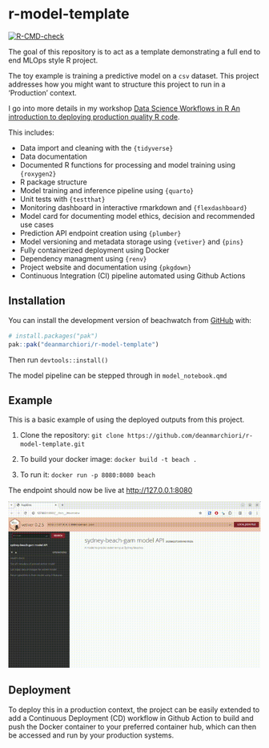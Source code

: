 
<!-- README.md is generated from README.Rmd. Please edit that file -->

# r-model-template

<!-- badges: start -->

[![R-CMD-check](https://github.com/deanmarchiori/r-model-template/actions/workflows/R-CMD-check.yaml/badge.svg)](https://github.com/deanmarchiori/r-model-template/actions/workflows/R-CMD-check.yaml)
<!-- badges: end -->

The goal of this repository is to act as a template demonstrating a full
end to end MLOps style R project.

The toy example is training a predictive model on a `csv` dataset. This
project addresses how you might want to structure this project to run in
a ‘Production’ context.

I go into more details in my workshop [Data Science Workflows in R An
introduction to deploying production quality R
code](https://datasciworkflows.netlify.app/).

This includes:

- Data import and cleaning with the `{tidyverse}`
- Data documentation  
- Documented R functions for processing and model training using
  `{roxygen2}`
- R package structure  
- Model training and inference pipeline using `{quarto}`
- Unit tests with `{testthat}`  
- Monitoring dashboard in interactive rmarkdown and `{flexdashboard}`
- Model card for documenting model ethics, decision and recommended use
  cases  
- Prediction API endpoint creation using `{plumber}`
- Model versioning and metadata storage using `{vetiver}` and `{pins}`  
- Fully containerized deployment using Docker
- Dependency managment using `{renv}`
- Project website and documentation using `{pkgdown}`  
- Continuous Integration (CI) pipeline automated using Github Actions

## Installation

You can install the development version of beachwatch from
[GitHub](https://github.com/) with:

``` r
# install.packages("pak")
pak::pak("deanmarchiori/r-model-template")
```

Then run `devtools::install()`

The model pipeline can be stepped through in `model_notebook.qmd`

## Example

This is a basic example of using the deployed outputs from this project.

1.  Clone the repository:
    `git clone https://github.com/deanmarchiori/r-model-template.git`

2.  To build your docker image: `docker build -t beach .`

3.  To run it: `docker run -p 8080:8080 beach`

The endpoint should now be live at <http://127.0.0.1:8080>

![](img/demo.gif)

## Deployment

To deploy this in a production context, the project can be easily
extended to add a Continuous Deployment (CD) workflow in Github Action
to build and push the Docker container to your preferred container hub,
which can then be accessed and run by your production systems.
